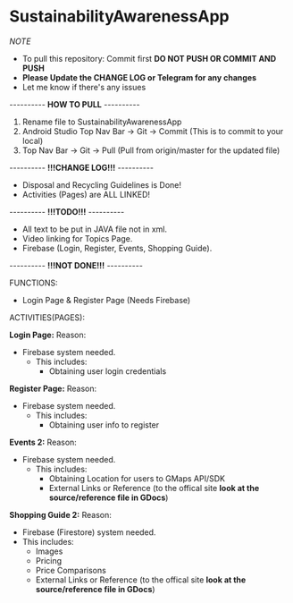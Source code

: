 # SustainabilityAwarenessApp

*NOTE*
- To pull this repository: Commit first **DO NOT PUSH OR COMMIT AND PUSH**
- **Please Update the CHANGE LOG or Telegram for any changes**
- Let me know if there's any issues

---------- **HOW TO PULL** ----------
1. Rename file to SustainabilityAwarenessApp
2. Android Studio Top Nav Bar -> Git -> Commit (This is to commit to your local)
3. Top Nav Bar -> Git -> Pull (Pull from origin/master for the updated file)

---------- **!!!CHANGE LOG!!!** ----------
- Disposal and Recycling Guidelines is Done!
- Activities (Pages) are ALL LINKED!

---------- **!!!TODO!!!** ----------
- All text to be put in JAVA file not in xml.
- Video linking for Topics Page.
- Firebase (Login, Register, Events, Shopping Guide).

---------- **!!!NOT DONE!!!** ----------

FUNCTIONS:
- Login Page & Register Page (Needs Firebase)

ACTIVITIES(PAGES):

**Login Page:**
Reason: 
- Firebase system needed.
  - This includes:
    - Obtaining user login credentials
   
**Register Page:**
Reason: 
- Firebase system needed.
  - This includes:
    - Obtaining user info to register
  
**Events 2:**
Reason: 
- Firebase system needed.
  - This includes:
    - Obtaining Location for users to GMaps API/SDK
    - External Links or Reference (to the offical site **look at the source/reference file in GDocs**)

**Shopping Guide 2:**
Reason:
- Firebase (Firestore) system needed.
- This includes:
  - Images
  - Pricing
  - Price Comparisons
  - External Links or Reference (to the offical site **look at the source/reference file in GDocs**)


